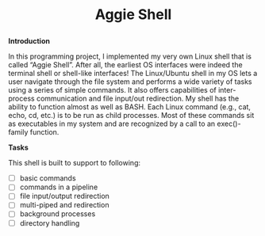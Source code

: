 # <p align="center">Aggie Shell<p>

**Introduction**

In this programming project, I implemented my very own Linux shell that is called “Aggie Shell”. After all, the earliest OS interfaces were indeed the terminal shell or shell-like interfaces! The Linux/Ubuntu shell in my OS lets a user navigate through the file system and performs a wide variety of tasks using a series of simple commands. It also offers capabilities of inter-process communication and file input/out redirection. My shell has the ability to function almost as well as BASH. Each Linux command (e.g., cat, echo, cd, etc.) is to be run as child processes. Most of these commands sit as executables in my system and are recognized by a call to an exec()-family function.

**Tasks**

This shell is built to support to following:
  - [ ] basic commands
  - [ ] commands in a pipeline
  - [ ] file input/output redirection
  - [ ] multi-piped and redirection
  - [ ] background processes
  - [ ] directory handling
